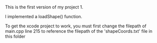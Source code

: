 This is the first version of my project 1.

I implemented a loadShape() function.

To get the xcode project to work, you must first change the filepath of 
main.cpp line 215 to reference the filepath of the 'shapeCoords.txt' file 
in this folder

